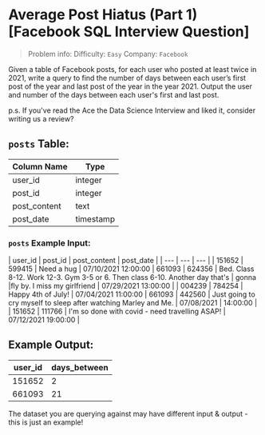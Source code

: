 # Average Post Hiatus (Part 1) [Facebook SQL Interview Question]

> Problem info:
> Difficulty: `Easy`
> Company: `Facebook`

Given a table of Facebook posts, for each user who posted at least twice in 2021, write a query to find the number of days between each user’s first post of the year and last post of the year in the year 2021. Output the user and number of the days between each user's first and last post.

p.s. If you've read the Ace the Data Science Interview and liked it, consider writing us a review?

## `posts` Table:

| Column Name | Type |
| --- | --- |
| user_id | integer |
| post_id | integer |
| post_content | text |
| post_date | timestamp |

### `posts` Example Input:

| user_id | post_id | post_content | post_date |
| --- | --- | --- |
| 151652 | 599415 | Need a hug | 07/10/2021 12:00:00 |
661093 | 624356 | Bed. Class 8-12. Work 12-3. Gym 3-5 or 6. Then class 6-10. Another day that's | gonna  |fly by. I miss my girlfriend | 07/29/2021 13:00:00 |
| 004239 | 784254 | Happy 4th of July! | 07/04/2021 11:00:00 |
661093 | 442560 | Just going to cry myself to sleep after watching Marley and Me. | 07/08/2021 | 14:00:00 |
| 151652 | 111766 | I'm so done with covid - need travelling ASAP! | 07/12/2021 19:00:00 |

## Example Output:

| user_id | days_between |
| --- | --- |
| 151652 | 2 |
| 661093 | 21 |

The dataset you are querying against may have different input & output - this is just an example!